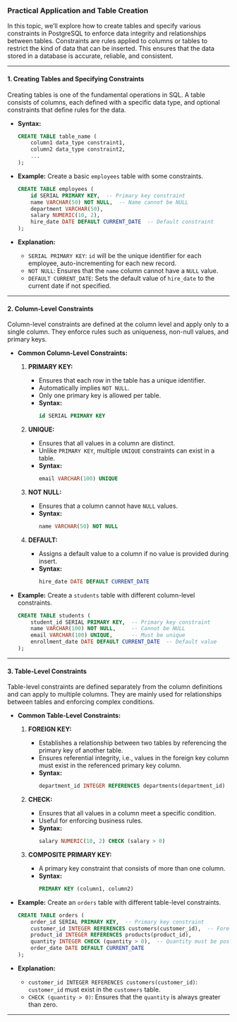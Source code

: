 ### Practical Application and Table Creation

In this topic, we’ll explore how to create tables and specify various constraints in PostgreSQL to enforce data integrity and relationships between tables. Constraints are rules applied to columns or tables to restrict the kind of data that can be inserted. This ensures that the data stored in a database is accurate, reliable, and consistent.

---

#### **1. Creating Tables and Specifying Constraints**

Creating tables is one of the fundamental operations in SQL. A table consists of columns, each defined with a specific data type, and optional constraints that define rules for the data.

- **Syntax:**
  ```sql
  CREATE TABLE table_name (
      column1 data_type constraint1,
      column2 data_type constraint2,
      ...
  );
  ```

- **Example:**
  Create a basic `employees` table with some constraints.
  ```sql
  CREATE TABLE employees (
      id SERIAL PRIMARY KEY,  -- Primary key constraint
      name VARCHAR(50) NOT NULL,  -- Name cannot be NULL
      department VARCHAR(50),
      salary NUMERIC(10, 2),
      hire_date DATE DEFAULT CURRENT_DATE  -- Default constraint
  );
  ```

- **Explanation:**
  - `SERIAL PRIMARY KEY`: `id` will be the unique identifier for each employee, auto-incrementing for each new record.
  - `NOT NULL`: Ensures that the `name` column cannot have a `NULL` value.
  - `DEFAULT CURRENT_DATE`: Sets the default value of `hire_date` to the current date if not specified.

---

#### **2. Column-Level Constraints**

Column-level constraints are defined at the column level and apply only to a single column. They enforce rules such as uniqueness, non-null values, and primary keys.

- **Common Column-Level Constraints:**
  1. **PRIMARY KEY:**
     - Ensures that each row in the table has a unique identifier.
     - Automatically implies `NOT NULL`.
     - Only one primary key is allowed per table.
     - **Syntax:**
       ```sql
       id SERIAL PRIMARY KEY
       ```

  2. **UNIQUE:**
     - Ensures that all values in a column are distinct.
     - Unlike `PRIMARY KEY`, multiple `UNIQUE` constraints can exist in a table.
     - **Syntax:**
       ```sql
       email VARCHAR(100) UNIQUE
       ```

  3. **NOT NULL:**
     - Ensures that a column cannot have `NULL` values.
     - **Syntax:**
       ```sql
       name VARCHAR(50) NOT NULL
       ```

  4. **DEFAULT:**
     - Assigns a default value to a column if no value is provided during insert.
     - **Syntax:**
       ```sql
       hire_date DATE DEFAULT CURRENT_DATE
       ```

- **Example:**
  Create a `students` table with different column-level constraints.
  ```sql
  CREATE TABLE students (
      student_id SERIAL PRIMARY KEY,  -- Primary key constraint
      name VARCHAR(100) NOT NULL,     -- Cannot be NULL
      email VARCHAR(100) UNIQUE,      -- Must be unique
      enrollment_date DATE DEFAULT CURRENT_DATE  -- Default value
  );
  ```

---

#### **3. Table-Level Constraints**

Table-level constraints are defined separately from the column definitions and can apply to multiple columns. They are mainly used for relationships between tables and enforcing complex conditions.

- **Common Table-Level Constraints:**
  1. **FOREIGN KEY:**
     - Establishes a relationship between two tables by referencing the primary key of another table.
     - Ensures referential integrity, i.e., values in the foreign key column must exist in the referenced primary key column.
     - **Syntax:**
       ```sql
       department_id INTEGER REFERENCES departments(department_id)
       ```

  2. **CHECK:**
     - Ensures that all values in a column meet a specific condition.
     - Useful for enforcing business rules.
     - **Syntax:**
       ```sql
       salary NUMERIC(10, 2) CHECK (salary > 0)
       ```

  3. **COMPOSITE PRIMARY KEY:**
     - A primary key constraint that consists of more than one column.
     - **Syntax:**
       ```sql
       PRIMARY KEY (column1, column2)
       ```

- **Example:**
  Create an `orders` table with different table-level constraints.
  ```sql
  CREATE TABLE orders (
      order_id SERIAL PRIMARY KEY,  -- Primary key constraint
      customer_id INTEGER REFERENCES customers(customer_id),  -- Foreign key constraint
      product_id INTEGER REFERENCES products(product_id),
      quantity INTEGER CHECK (quantity > 0),  -- Quantity must be positive
      order_date DATE DEFAULT CURRENT_DATE
  );
  ```

- **Explanation:**
  - `customer_id INTEGER REFERENCES customers(customer_id)`: `customer_id` must exist in the `customers` table.
  - `CHECK (quantity > 0)`: Ensures that the `quantity` is always greater than zero.

---
